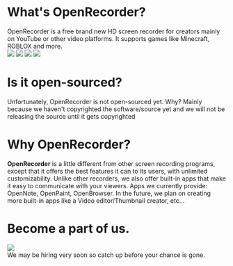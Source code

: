 # What's OpenRecorder?
OpenRecorder is a free brand new HD screen recorder for creators mainly on YouTube or other video platforms. It supports games like Minecraft, ROBLOX and more.\
<a href="https://discord.gg/XVsKtnKubs" alt="OpenRecorder"><img src="https://img.shields.io/badge/Developed%20by-Pronner-blueviolet" /></a> <a href="https://discord.gg/XVsKtnKubs" alt="Pronner Studios"><img src="https://img.shields.io/badge/Published%20by-Pronner%20Studios-blue" /></a>
<a href="https://discord.gg/XVsKtnKubs" alt="Version"><img src="https://img.shields.io/badge/Version-FREE-success/"></a> <a href="https://discord.gg/XVsKtnKubs" alt="Stability"><img src="https://img.shields.io/badge/stability-78%25-yellow"></a>

# Is it open-sourced?
Unfortunately, OpenRecorder is not open-sourced yet. Why?
Mainly because we haven't copyrighted the software/source yet and we will not be releasing the source until it gets copyrighted

# Why OpenRecorder?

**OpenRecorder** is a little different from other screen recording programs, except that it offers the best features it can to its users, with unlimited customizability. Unlike other recorders, we also offer built-in apps that make it easy to communicate with your viewers. Apps we currently provide: OpenNote, OpenPaint, OpenBrowser. In the future, we plan on creating more built-in apps like a Video editor/Thumbnail creator, etc...

# Become a part of us.

<a href="https://discord.gg/XVsKtnKubs" alt="Discord Server"><img src="https://img.shields.io/badge/Join%20our-Discord%20Server-informational"></a>\
We may be hiring very soon so catch up before your chance is gone.
